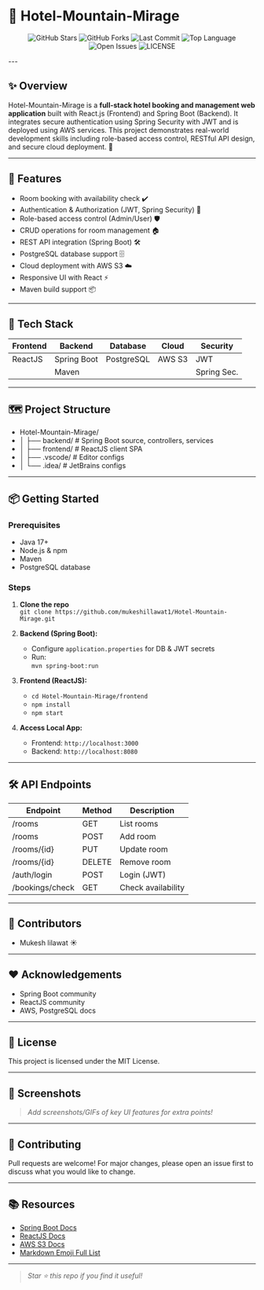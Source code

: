 # 🏨 Hotel-Mountain-Mirage

<p align="center">
  <img src="https://img.shields.io/github/stars/mukeshlilawat1/Hotel-Mountain-Mirage?style=social" alt="GitHub Stars" />
  <img src="https://img.shields.io/github/forks/mukeshlilawat1/Hotel-Mountain-Mirage?style=social" alt="GitHub Forks" />
  <img src="https://img.shields.io/github/last-commit/mukeshlilawat1/Hotel-Mountain-Mirage" alt="Last Commit" />
  <img src="https://img.shields.io/github/languages/top/mukeshlilawat1/Hotel-Mountain-Mirage" alt="Top Language" />
  <img src="https://img.shields.io/github/issues/mukeshlilawat1/Hotel-Mountain-Mirage" alt="Open Issues" />
  <img src="https://img.shields.io/github/license/mukeshlilawat/Hotel-Mountain-Mirage" alt="LICENSE" />
</p>
---

## ✨ Overview

Hotel-Mountain-Mirage is a **full-stack hotel booking and management web application** built with React.js (Frontend) and Spring Boot (Backend). It integrates secure authentication using Spring Security with JWT and is deployed using AWS services. This project demonstrates real-world development skills including role-based access control, RESTful API design, and secure cloud deployment. 🌄

---

## 🚀 Features

- Room booking with availability check ✔️
- Authentication & Authorization (JWT, Spring Security) 🔐
- Role-based access control (Admin/User) 🛡️
- CRUD operations for room management 🏠
- REST API integration (Spring Boot) 🛠️
- PostgreSQL database support 🗄️
- Cloud deployment with AWS S3 ☁️
- Responsive UI with React ⚡
- Maven build support 📦

---

## 🧩 Tech Stack

| Frontend   | Backend      | Database   | Cloud    | Security    |
|------------|-------------|------------|----------|-------------|
| ReactJS    | Spring Boot | PostgreSQL | AWS S3   | JWT         |
|            | Maven       |            |          | Spring Sec. |

---

## 🗺️ Project Structure
- Hotel-Mountain-Mirage/
- │ ├── backend/ # Spring Boot source, controllers, services
- │ ├── frontend/ # ReactJS client SPA
- │ ├── .vscode/ # Editor configs
- │ └── .idea/ # JetBrains configs


---

## 📦 Getting Started

### Prerequisites

- Java 17+
- Node.js & npm
- Maven
- PostgreSQL database

### Steps

1. **Clone the repo**  
   `git clone https://github.com/mukeshillawat1/Hotel-Mountain-Mirage.git`  

2. **Backend (Spring Boot):**  
   - Configure `application.properties` for DB & JWT secrets  
   - Run:  
     `mvn spring-boot:run`

3. **Frontend (ReactJS):**  
   - `cd Hotel-Mountain-Mirage/frontend`
   - `npm install`
   - `npm start`

4. **Access Local App:**  
   - Frontend: `http://localhost:3000`  
   - Backend: `http://localhost:8080`  

---

## 🛠️ API Endpoints

| Endpoint           | Method | Description         |
|--------------------|--------|--------------------|
| /rooms             | GET    | List rooms         |
| /rooms             | POST   | Add room           |
| /rooms/{id}        | PUT    | Update room        |
| /rooms/{id}        | DELETE | Remove room        |
| /auth/login        | POST   | Login (JWT)        |
| /bookings/check    | GET    | Check availability |

---

## 👤 Contributors

- Mukesh lilawat ☀️

---

## ❤️ Acknowledgements

- Spring Boot community
- ReactJS community
- AWS, PostgreSQL docs

---

## 📄 License

This project is licensed under the MIT License.

---

## 🎉 Screenshots

> _Add screenshots/GIFs of key UI features for extra points!_

---

## 🤝 Contributing

Pull requests are welcome! For major changes, please open an issue first to discuss what you would like to change.

---

## 📚 Resources

- [Spring Boot Docs](https://spring.io/projects/spring-boot)
- [ReactJS Docs](https://reactjs.org/)
- [AWS S3 Docs](https://docs.aws.amazon.com/s3/)
- [Markdown Emoji Full List](https://gist.github.com/rxaviers/7360908)

---

> _Star ⭐ this repo if you find it useful!_


  


